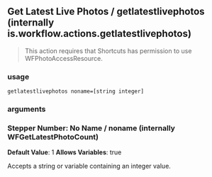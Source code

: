 
## Get Latest Live Photos / getlatestlivephotos (internally is.workflow.actions.getlatestlivephotos)


> This action requires that Shortcuts has permission to use WFPhotoAccessResource.

### usage
`getlatestlivephotos noname=[string integer]`

### arguments
### Stepper Number: No Name / noname (internally WFGetLatestPhotoCount)
**Default Value**: 1
**Allows Variables**: true


Accepts a string 
or variable
containing an integer value.
